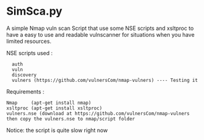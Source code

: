 # SimSca.py
A simple Nmap vuln scan Script that use some NSE scripts and xsltproc to have a easy to use and readable vulnscanner for situations when you have limited resources.


NSE scripts used : 
      
      auth
      vuln
      discovery
      vulners (https://github.com/vulnersCom/nmap-vulners) ---- Testing it
      
      
Requirements :  

    Nmap     (apt-get install nmap)
    xsltproc (apt-get install xsltproc)
    vulners.nse (download at https://github.com/vulnersCom/nmap-vulners then copy the vulners.nse to nmap/script folder           
      
 
Notice: the script is quite slow right now 
